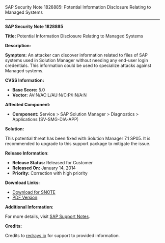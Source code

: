 SAP Security Note 1828885: Potential Information Disclosure Relating to Managed Systems

---

**SAP Security Note 1828885**

**Title:** Potential Information Disclosure Relating to Managed Systems

**Description:**

**Symptom:**
An attacker can discover information related to files of SAP systems used in Solution Manager without needing any end-user login credentials. This information could be used to specialize attacks against Managed systems.

**CVSS Information:**

- **Base Score:** 5.0
- **Vector:** AV:N/AC:L/AU:N/C:P/I:N/A:N

**Affected Component:**

- **Component:** Service > SAP Solution Manager > Diagnostics > Applications (SV-SMG-DIA-APP)

**Solution:**

This potential threat has been fixed with Solution Manager 7.1 SP05. It is recommended to upgrade to this support package to mitigate the issue.

**Release Information:**

- **Release Status:** Released for Customer
- **Released On:** January 14, 2014
- **Priority:** Correction with high priority

**Download Links:**

- [Download for SNOTE](https://notesdownloads.sap.com/note/0040000017612502017)
- [PDF Version](https://userapps.support.sap.com/sap/support/sfm/notes/print/0001828885?language=en-US&token=911507486F4AEBC8F25B7C112177E907)

**Additional Information:**

For more details, visit [SAP Support Notes](https://me.sap.com/servicessupport/knowledge/SV-SMG-DIA-APP).

**Credits:**

Credits to [redrays.io](https://redrays.io) for support to provided information.